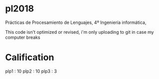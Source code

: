 # pl2018
Prácticas de Procesamiento de Lenguajes, 4º Ingeniería informática,

This code isn't optimized or revised, i'm only uploading to git in case my computer breaks



# Calification
plp1 : 10
plp2 : 10
plp3 : 3

